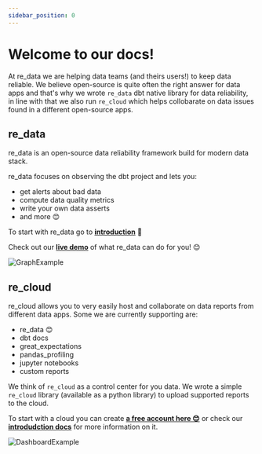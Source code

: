 ```yaml
---
sidebar_position: 0
---
```


# Welcome to our docs!

At re_data we are helping data teams (and theirs users!) to keep data reliable. We believe open-source is quite often the right answer for data apps and that's why we wrote `re_data` dbt native library for data reliability, in line with that we also run `re_cloud` which helps collobarate on data issues found in a different open-source apps.

## re_data

re_data is an open-source data reliability framework build for modern data stack.

re_data focuses on observing the dbt project and lets you:
 - get alerts about bad data
 - compute data quality metrics
 - write your own data asserts
 - and more 😊

To start with re_data go to **[introduction](/docs/re_data/introduction/whatis_data)** 🚀

Check out our **[live demo](https://re-data.github.io/re-data/ui-latest/#/alerts)** of what re_data can do for you! 😊

![GraphExample](/screenshots/ui/graph.png)

## re_cloud
re_cloud allows you to very easily host and collaborate on data reports from different data apps. Some we are currently supporting are: 

- re_data 😊
- dbt docs
- great_expectations
- pandas_profiling
- jupyter notebooks
- custom reports

We think of `re_cloud` as a control center for you data. We wrote a simple `re_cloud` library (available as a python library) to upload supported reports to the cloud.

To start with a cloud you can create **[a free account here 😊](https://cloud.getre.io/#/register)**
or check our **[introdudction docs](/docs/re_cloud/whatis_cloud)** for more information on it.

![DashboardExample](/screenshots/cloud/dashboard.png)
